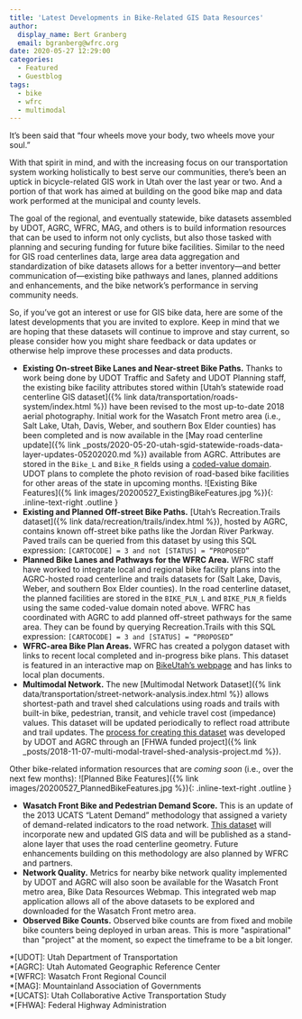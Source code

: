```yaml
---
title: 'Latest Developments in Bike-Related GIS Data Resources'
author:
  display_name: Bert Granberg
  email: bgranberg@wfrc.org
date: 2020-05-27 12:29:00
categories:
  - Featured
  - Guestblog
tags:
  - bike
  - wfrc
  - multimodal
---
```


It’s been said that “four wheels move your body, two wheels move your soul.”

With that spirit in mind, and with the increasing focus on our transportation system working holistically to best serve our communities, there’s been an uptick in bicycle-related GIS work in Utah over the last year or two. And a portion of that work has aimed at building on the good bike map and data work performed at the municipal and county levels. 

The goal of the regional, and eventually statewide, bike datasets assembled by UDOT, AGRC, WFRC, MAG, and others is to build information resources that can be used to inform not only cyclists, but also those tasked with planning and securing funding for future bike facilities. Similar to the need for GIS road centerlines data, large area data aggregation and standardization of bike datasets allows for a better inventory—and better communication of—existing bike pathways and lanes, planned additions and enhancements, and the bike network’s performance in serving community needs.

So, if you’ve got an interest or use for GIS bike data, here are some of the latest developments that you are invited to explore. Keep in mind that we are hoping that these datasets will continue to improve and stay current, so please consider how you might share feedback or data updates or otherwise help improve these processes and data products.

- **Existing On-street Bike Lanes and Near-street Bike Paths.** Thanks to work being done by UDOT Traffic and Safety and UDOT Planning staff, the existing bike facility attributes stored within [Utah’s statewide road centerline GIS dataset]({% link data/transportation/roads-system/index.html %}) have been revised to the most up-to-date 2018 aerial photography. Initial work for the Wasatch Front metro area (i.e., Salt Lake, Utah, Davis, Weber, and southern Box Elder counties) has been completed and is now available in the [May road centerline update]({% link _posts/2020-05-20-utah-sgid-statewide-roads-data-layer-updates-05202020.md %}) available from AGRC. Attributes are stored in the `Bike_L` and `Bike_R` fields using a [coded-value domain](https://docs.google.com/spreadsheets/d/1jQ_JuRIEtzxj60F0FAGmdu5JrFpfYBbSt3YzzCjxpfI/edit#gid=2110432100). UDOT plans to complete the photo revision of road-based bike facilities for other areas of the state in upcoming months. 
![Existing Bike Features]({% link images/20200527_ExistingBikeFeatures.jpg %}){: .inline-text-right .outline }
- **Existing and Planned Off-street Bike Paths.** [Utah’s Recreation.Trails dataset]({% link data/recreation/trails/index.html %}), hosted by AGRC, contains known off-street bike paths like the Jordan River Parkway. Paved trails can be queried from this dataset by using this SQL expression: `[CARTOCODE] = 3 and not [STATUS] = “PROPOSED”` 
- **Planned Bike Lanes and Pathways for the WFRC Area.** WFRC staff have worked to integrate local and regional bike facility plans into the AGRC-hosted road centerline and trails datasets for (Salt Lake, Davis, Weber, and southern Box Elder counties). In the road centerline dataset, the planned facilities are stored in the `BIKE_PLN_L` and `BIKE_PLN_R` fields using the same coded-value domain noted above. WFRC has coordinated with AGRC to add planned off-street pathways for the same area. They can be found by querying Recreation.Trails with this SQL expression: `[CARTOCODE] = 3 and [STATUS] = “PROPOSED”`
- **WFRC-area Bike Plan Areas.** WFRC has created a polygon dataset with links to recent local completed and in-progress bike plans. This dataset is featured in an interactive map on [BikeUtah’s webpage](https://www.bikeutah.org/wbp) and has links to local plan documents.   
- **Multimodal Network.** The new [Multimodal Network Dataset]({% link data/transportation/street-network-analysis.index.html %}) allows shortest-path and travel shed calculations using roads and trails with built-in bike, pedestrian, transit, and vehicle travel cost (impedance) values. This dataset will be updated periodically to reflect road attribute and trail updates. The [process for creating this dataset](https://docs.google.com/document/d/1OsXexJTap9tDY89Y_v2woGatK_u5nYd_jDdlMwWRhog/edit) was developed by UDOT and AGRC through an [FHWA funded project]({% link _posts/2018-11-07-multi-modal-travel-shed-analysis-project.md %}).

Other bike-related information resources that are _coming soon_ (i.e., over the next few months):
![Planned Bike Features]({% link images/20200527_PlannedBikeFeatures.jpg %}){: .inline-text-right .outline }

- **Wasatch Front Bike and Pedestrian Demand Score.** This is an update of the 2013 UCATS “Latent Demand” methodology that assigned a variety of demand-related indicators to the road network. [This dataset](http://wfrc.maps.arcgis.com/home/webmap/viewer.html?webmap=8ca837a9d3ff4b1299468e40b3eac383) will incorporate new and updated GIS data and will be published as a stand-alone layer that uses the road centerline geometry. Future enhancements building on this methodology are also planned by WFRC and partners.  
- **Network Quality.** Metrics for nearby bike network quality implemented by UDOT and AGRC will also soon be available for the Wasatch Front metro area, Bike Data Resources Webmap. This integrated web map application allows all of the above datasets to be explored and downloaded for the Wasatch Front metro area.  
- **Observed Bike Counts.** Observed bike counts are from fixed and mobile bike counters being deployed in urban areas. This is more "aspirational" than "project" at the moment, so expect the timeframe to be a bit longer.

*[UDOT]: Utah Department of Transportation  
*[AGRC]: Utah Automated Geographic Reference Center  
*[WFRC]: Wasatch Front Regional Council  
*[MAG]: Mountainland Association of Governments  
*[UCATS]: Utah Collaborative Active Transportation Study  
*[FHWA]: Federal Highway Administration
